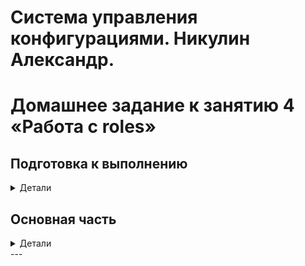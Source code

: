 # Система управления конфигурациями. Никулин Александр. 
# Домашнее задание к занятию 4 «Работа с roles»

## Подготовка к выполнению
<details>
  <summary>Детали</summary>

  1. * Необязательно. Познакомьтесь с [LightHouse](https://youtu.be/ymlrNlaHzIY?t=929).
  2. Создайте два пустых публичных репозитория в любом своём проекте: vector-role и lighthouse-role.
  3. Добавьте публичную часть своего ключа к своему профилю на GitHub.

</details>

## Основная часть
<details>
  <summary>Детали</summary>

  Ваша цель — разбить ваш playbook на отдельные roles. 

  Задача — сделать roles для ClickHouse, Vector и LightHouse и написать playbook для использования этих ролей. 

  Ожидаемый результат — существуют три ваших репозитория: два с roles и один с playbook.

  **Что нужно сделать**

  1. Создайте в старой версии playbook файл `requirements.yml` и заполните его содержимым:

    ```yaml
    ---
      - src: git@github.com:AlexeySetevoi/ansible-clickhouse.git
        scm: git
        version: "1.13"
        name: clickhouse 
    ```

  2. При помощи `ansible-galaxy` скачайте себе эту роль.
  3. Создайте новый каталог с ролью при помощи `ansible-galaxy role init vector-role`.
  4. На основе tasks из старого playbook заполните новую role. Разнесите переменные между `vars` и `default`. 
  5. Перенести нужные шаблоны конфигов в `templates`.
  6. Опишите в `README.md` обе роли и их параметры. Пример качественной документации ansible role [по ссылке](https://github.com/cloudalchemy/ansible-prometheus).
  7. Повторите шаги 3–6 для LightHouse. Помните, что одна роль должна настраивать один продукт.
  8. Выложите все roles в репозитории. Проставьте теги, используя семантическую нумерацию. Добавьте roles в `requirements.yml` в playbook.
  9. Переработайте playbook на использование roles. Не забудьте про зависимости LightHouse и возможности совмещения `roles` с `tasks`.
  10. Выложите playbook в репозиторий.
  11. В ответе дайте ссылки на оба репозитория с roles и одну ссылку на репозиторий с playbook.
  
</details>
---

